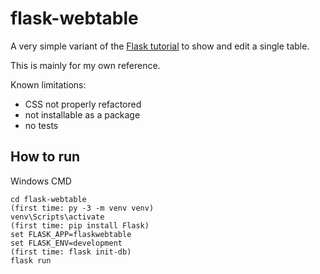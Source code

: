 # flask-webtable
A very simple variant of the [Flask tutorial](https://flask.palletsprojects.com/en/2.0.x/tutorial/index.html) to show and edit a single table.

This is mainly for my own reference.

Known limitations:
- CSS not properly refactored
- not installable as a package
- no tests

## How to run

Windows CMD

```
cd flask-webtable
(first time: py -3 -m venv venv)
venv\Scripts\activate
(first time: pip install Flask)
set FLASK_APP=flaskwebtable
set FLASK_ENV=development
(first time: flask init-db)
flask run
```
